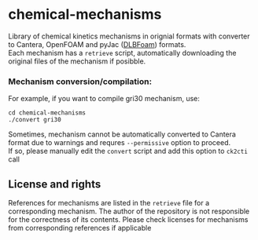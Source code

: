 # chemical-mechanisms

Library of chemical kinetics mechanisms in orignial formats with converter to Cantera, OpenFOAM and pyJac ([DLBFoam](https://github.com/Aalto-CFD/DLBFoam)) formats.  
Each mechanism has a `retrieve` script, automatically downloading the original files of the mechanism if posibble.

### Mechanism conversion/compilation:  
For example, if you want to compile gri30 mechanism, use:  
```
cd chemical-mechanisms  
./convert gri30
```
Sometimes, mechanism cannot be automatically converted to Cantera format due to warnings and requres `--permissive` option to proceed.  
If so, please manually edit the `convert` script and add this option to `ck2cti` call

## License and rights
References for mechanisms are listed in the `retrieve` file for a corresponding mechanism. The author of the repository is not responsible for the correctness of its contents. Please check licenses for mechanisms from corresponding references if applicable
